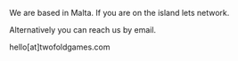 We are based in Malta. If you are on the island lets network.

Alternatively you can reach us by email.

hello[at]twofoldgames.com